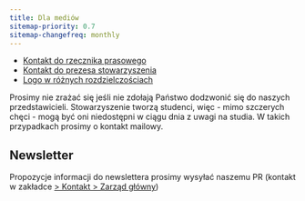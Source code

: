 ```yaml
---
title: Dla mediów
sitemap-priority: 0.7
sitemap-changefreq: monthly
---
```


- [Kontakt do rzecznika prasowego](/kontakt/rzecznik-prasowy)
- [Kontakt do prezesa stowarzyszenia](/kontakt/zarzad-glowny)
- [Logo w różnych rozdzielczościach](/o-nas/logo)

Prosimy nie zrażać się jeśli nie zdołają Państwo dodzwonić się do naszych
przedstawicieli. Stowarzyszenie tworzą studenci, więc - mimo szczerych chęci -
mogą być oni niedostępni w ciągu dnia z uwagi na studia. W takich przypadkach
prosimy o kontakt mailowy.

## Newsletter

Propozycje informacji do newslettera prosimy wysyłać naszemu PR (kontakt w
zakładce [> Kontakt > Zarząd główny](/kontakt/zarzad-glowny))
